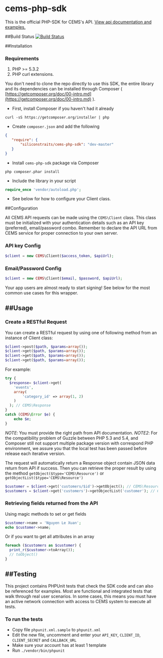 cems-php-sdk
============
This is the official PHP-SDK for CEMS's API. [View api documentation and examples.](https://docs.cemsadmin.apiary.io)

##Build Status
[![Build Status](https://travis-ci.org/siliconstraits/cems-php-sdk.svg?branch=master)](https://travis-ci.org/siliconstraits/cems-php-sdk)

##Installation

### Requirements

1. PHP >= 5.3.2
2. PHP curl extensions.

You don't need to clone the repo directly to use this SDK, the entire library and its dependencies can be installed through Composer ( [https://getcomposer.org/doc/00-intro.md](https://getcomposer.org/doc/00-intro.md) ).

- First, install Composer if you haven't had it already

```shell
curl -sS https://getcomposer.org/installer | php
```

- Create `composer.json` and add the following

```json
{
   "require": {
       "siliconstraits/cems-php-sdk": "dev-master"
   }
}
```

- Install `cems-php-sdk` package via Composer

```shell
php composer.phar install
```

- Include the library in your script

```php
require_once 'vendor/autoload.php';
```

- See below for how to configure your Client class.

##Configuration

All CEMS API requests can be made using the `CEMS\Client` class. This class must be initialized with your authentication details such as an API key (preferred), email/password combo. Remember to declare the API URL from CEMS service for proper connection to your own server.

### API key Config

```php
$client = new CEMS\Client($access_token, $apiUrl);
```

### Email/Password Config

```php
$client = new CEMS\Client($email, $password, $apiUrl);
```

Your app users are almost ready to start signing!
See below for the most common use cases for this wrapper.

##Usage
---------------------

### Create a RESTful Request

You can create a RESTful request by using one of following method from an instance of Client class:

```php
$client->post($path, $params=array());
$client->get($path, $params=array());
$client->get($path, $params=array());
$client->get($path, $params=array());
```

For example:

```php
try {
  $response= $client->get(
    'events',
    array(
        'category_id' => array(1, 2)
    )
  ); // CEMS\Response
}
catch (CEMS\Error $e) {
    echo $e;
}
```

*NOTE*: You must provide the right path from API documentation.
*NOTE2*: For the compatibility problem of Guzzle between PHP 5.3 and 5.4, and Composer still not support multiple package version with correspond PHP environment, we assure you that the local test has been passed before release each iterative version.

The request will automatically return a Response object contain JSON data return from API if success. Then you can retrieve the proper result by using the method `getObject($type='CEMS\Resource')` or `getObjectList($type='CEMS\Resource')`

```php
$customer = $client->get('customers/$id')->getObject(); // CEMS\Resource
$customers = $client->get('customers')->getObjectList('customer'); // CEMS\Collection Class contains many CEMS\Customer elements
```

### Retrieving fields returned from the API

Using magic methods to set or get fields

```php
$customer->name = 'Nguyen Le Xuan';
echo $customer->name;
```

Or if you want to get all attributes in an array

```php
foreach ($customers as $customer) {
  print_r($customer->toArray());
  // toObject()
}
```

##Testing
---------------------

This project contains PHPUnit tests that check the SDK code and can also be referenced for examples. Most are functional and integrated tests that walk through real user scenarios. In some cases, this means you must have an active network connection with access to CEMS system to execute all tests.

### To run the tests

- Copy file `phpunit.xml.sample` to `phpunit.xml`
- Edit the new file, uncomment and enter your `API_KEY`, `CLIENT_ID`, `CLIENT_SECRET` and `CALLBACK_URL`
- Make sure your account has at least 1 template
- Run `./vendor/bin/phpunit`